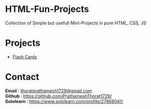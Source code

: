 # HTML-Fun-Projects

Collection of Simple but usefull Mini-Projects in pure HTML, CSS, JS

# Projects

- [Flash Cards](https://github.com/PrathameshThorat1729/HTML-Fun-Projects/tree/main/Flash-Cards/)

# Contact

**Email** : thoratprathamesh1729@gmail.com </br>
**Github** : https://github.com/PrathameshThorat1729/ </br>
**Sololearn** : https://www.sololearn.com/profile/27868041/
